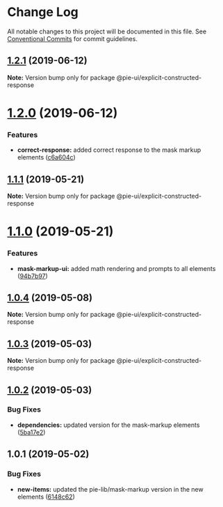 # Change Log

All notable changes to this project will be documented in this file.
See [Conventional Commits](https://conventionalcommits.org) for commit guidelines.

## [1.2.1](https://github.com/pie-framework/pie-ui/compare/@pie-ui/explicit-constructed-response@1.2.0...@pie-ui/explicit-constructed-response@1.2.1) (2019-06-12)

**Note:** Version bump only for package @pie-ui/explicit-constructed-response





# [1.2.0](https://github.com/pie-framework/pie-ui/compare/@pie-ui/explicit-constructed-response@1.1.1...@pie-ui/explicit-constructed-response@1.2.0) (2019-06-12)


### Features

* **correct-response:** added correct response to the mask markup elements ([c6a604c](https://github.com/pie-framework/pie-ui/commit/c6a604c))





## [1.1.1](https://github.com/pie-framework/pie-ui/compare/@pie-ui/explicit-constructed-response@1.1.0...@pie-ui/explicit-constructed-response@1.1.1) (2019-05-21)

**Note:** Version bump only for package @pie-ui/explicit-constructed-response





# [1.1.0](https://github.com/pie-framework/pie-ui/compare/@pie-ui/explicit-constructed-response@1.0.4...@pie-ui/explicit-constructed-response@1.1.0) (2019-05-21)


### Features

* **mask-markup-ui:** added math rendering and prompts to all elements ([94b7b97](https://github.com/pie-framework/pie-ui/commit/94b7b97))





## [1.0.4](https://github.com/pie-framework/pie-ui/compare/@pie-ui/explicit-constructed-response@1.0.3...@pie-ui/explicit-constructed-response@1.0.4) (2019-05-08)

**Note:** Version bump only for package @pie-ui/explicit-constructed-response





## [1.0.3](https://github.com/pie-framework/pie-ui/compare/@pie-ui/explicit-constructed-response@1.0.2...@pie-ui/explicit-constructed-response@1.0.3) (2019-05-03)

**Note:** Version bump only for package @pie-ui/explicit-constructed-response





## [1.0.2](https://github.com/pie-framework/pie-ui/compare/@pie-ui/explicit-constructed-response@1.0.1...@pie-ui/explicit-constructed-response@1.0.2) (2019-05-03)


### Bug Fixes

* **dependencies:** updated version for the mask-markup elements ([5ba17e2](https://github.com/pie-framework/pie-ui/commit/5ba17e2))





## 1.0.1 (2019-05-02)


### Bug Fixes

* **new-items:** updated the pie-lib/mask-markup version in the new elements ([6148c62](https://github.com/pie-framework/pie-ui/commit/6148c62))
